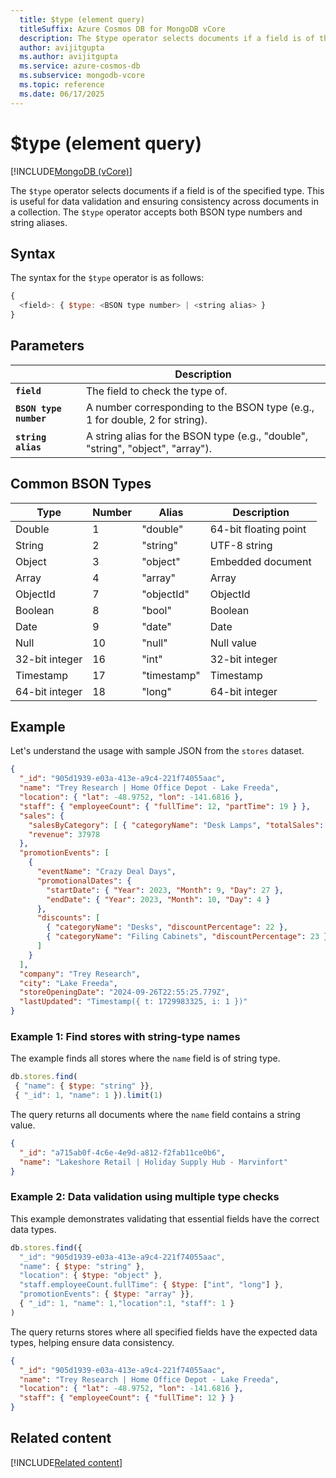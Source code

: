 ```yaml
---
  title: $type (element query)
  titleSuffix: Azure Cosmos DB for MongoDB vCore
  description: The $type operator selects documents if a field is of the specified type.
  author: avijitgupta
  ms.author: avijitgupta
  ms.service: azure-cosmos-db
  ms.subservice: mongodb-vcore
  ms.topic: reference
  ms.date: 06/17/2025
---
```


# $type (element query)

[!INCLUDE[MongoDB (vCore)](~/reusable-content/ce-skilling/azure/includes/cosmos-db/includes/appliesto-mongodb-vcore.md)]

The `$type` operator selects documents if a field is of the specified type. This is useful for data validation and ensuring consistency across documents in a collection. The `$type` operator accepts both BSON type numbers and string aliases.

## Syntax

The syntax for the `$type` operator is as follows:

```javascript
{
  <field>: { $type: <BSON type number> | <string alias> }
}
```

## Parameters

| | Description |
| --- | --- |
| **`field`** | The field to check the type of. |
| **`BSON type number`** | A number corresponding to the BSON type (e.g., 1 for double, 2 for string). |
| **`string alias`** | A string alias for the BSON type (e.g., "double", "string", "object", "array"). |

## Common BSON Types

| Type | Number | Alias | Description |
| --- | --- | --- | --- |
| Double | 1 | "double" | 64-bit floating point |
| String | 2 | "string" | UTF-8 string |
| Object | 3 | "object" | Embedded document |
| Array | 4 | "array" | Array |
| ObjectId | 7 | "objectId" | ObjectId |
| Boolean | 8 | "bool" | Boolean |
| Date | 9 | "date" | Date |
| Null | 10 | "null" | Null value |
| 32-bit integer | 16 | "int" | 32-bit integer |
| Timestamp | 17 | "timestamp" | Timestamp |
| 64-bit integer | 18 | "long" | 64-bit integer |

## Example

Let's understand the usage with sample JSON from the `stores` dataset.

```json
{
  "_id": "905d1939-e03a-413e-a9c4-221f74055aac",
  "name": "Trey Research | Home Office Depot - Lake Freeda",
  "location": { "lat": -48.9752, "lon": -141.6816 },
  "staff": { "employeeCount": { "fullTime": 12, "partTime": 19 } },
  "sales": {
    "salesByCategory": [ { "categoryName": "Desk Lamps", "totalSales": 37978 } ],
    "revenue": 37978
  },
  "promotionEvents": [
    {
      "eventName": "Crazy Deal Days",
      "promotionalDates": {
        "startDate": { "Year": 2023, "Month": 9, "Day": 27 },
        "endDate": { "Year": 2023, "Month": 10, "Day": 4 }
      },
      "discounts": [
        { "categoryName": "Desks", "discountPercentage": 22 },
        { "categoryName": "Filing Cabinets", "discountPercentage": 23 }
      ]
    }
  ],
  "company": "Trey Research",
  "city": "Lake Freeda",
  "storeOpeningDate": "2024-09-26T22:55:25.779Z",
  "lastUpdated": "Timestamp({ t: 1729983325, i: 1 })"
}
```

### Example 1: Find stores with string-type names

The example finds all stores where the `name` field is of string type.

```javascript
db.stores.find(
 { "name": { $type: "string" }},
 { "_id": 1, "name": 1 }).limit(1)
```

The query returns all documents where the `name` field contains a string value.

```json
{
  "_id": "a715ab0f-4c6e-4e9d-a812-f2fab11ce0b6",
  "name": "Lakeshore Retail | Holiday Supply Hub - Marvinfort"
}
```

### Example 2: Data validation using multiple type checks

This example demonstrates validating that essential fields have the correct data types.

```javascript
db.stores.find({
  "_id": "905d1939-e03a-413e-a9c4-221f74055aac",
  "name": { $type: "string" },
  "location": { $type: "object" },
  "staff.employeeCount.fullTime": { $type: ["int", "long"] },
  "promotionEvents": { $type: "array" }},
  { "_id": 1, "name": 1,"location":1, "staff": 1 }
)
```

The query returns stores where all specified fields have the expected data types, helping ensure data consistency.

```json
{
  "_id": "905d1939-e03a-413e-a9c4-221f74055aac",
  "name": "Trey Research | Home Office Depot - Lake Freeda",
  "location": { "lat": -48.9752, "lon": -141.6816 },
  "staff": { "employeeCount": { "fullTime": 12 } }
}
```

## Related content

[!INCLUDE[Related content](../includes/related-content.md)]
